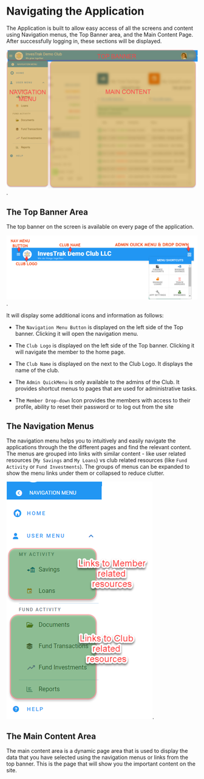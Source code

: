 # Navigating the Application
The Application is built to allow easy access of all the screens and content using Navigation menus, the Top Banner area, and the  Main Content Page. After successfully logging in, these sections will be displayed.

<!-- <p align="center">
    <img src="/static/images/2.1_App_Overview.png" width="400px" alt="App Overview">
</p> -->
![alt text](static/images/2.1_App_Overview.png "App Overview :size=400").

## The Top Banner Area 
The top banner on the screen is available on every page of the application.
<!-- <p align="center">
    <img src="/static/images/2.1.2_Top_Banner.png" width="400px" style="object-fit:contain;" alt="Top Banner">
</p> -->

![alt text](static/images/2.1.2_Top_Banner.png "Top Banner :size=400").

 It will display some additional icons and information as follows:
 
 - The `Navigation Menu Button` is displayed on the left side of the Top banner. Clicking it will open the navigation menu.

 - The `Club Logo` is displayed on the left side of the Top banner. Clicking it will navigate the member to the home page.

- The `Club Name` is displayed on the next to the Club Logo. It displays the name of the club.
 
- The `Admin QuickMenu` is only available to the admins of the Club. It provides shortcut menus to pages that are used for administrative tasks.

 - The `Member Drop-down` Icon provides the members with access to their profile, ability to reset their password or to log out from the site
 


## The Navigation Menus
The navigation menu helps you to intuitively and easily navigate  the applications  through the the different pages and find the relevant content. The menus are grouped into links with similar content - like user related resources (`My Savings` and `My Loans`) vs club related resources (like `Fund Activity` or `Fund Investments`). The groups of menus can be expanded to show the menu links under them or collapsed to reduce clutter.

<!-- <p align="center">
    <img src="/static/images/2.1.3_Nav_Menu.png" height="400px" alt="Navigation Menu">
</p> -->
![alt text](static/images/2.1.3_Nav_Menu.png "Navigation Menu :size=150").

## The Main Content Area
The main content area is a dynamic page area that is used to display the data that you have selected using the navigation menus or links from the top banner. This is the page that will show you the important content on the site.
